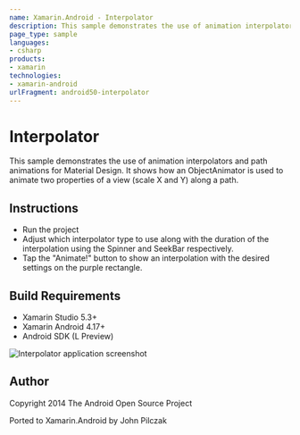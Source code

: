 ```yaml
---
name: Xamarin.Android - Interpolator
description: This sample demonstrates the use of animation interpolators and path animations for Material Design. It shows how an ObjectAnimator is used to...
page_type: sample
languages:
- csharp
products:
- xamarin
technologies:
- xamarin-android
urlFragment: android50-interpolator
---
```

# Interpolator

This sample demonstrates the use of animation interpolators and path animations for Material Design. It shows how an ObjectAnimator is used to animate two properties of a view (scale X and Y) along a path.

## Instructions

* Run the project
* Adjust which interpolator type to use along with the duration of the interpolation using the Spinner and SeekBar respectively.
* Tap the "Animate!" button to show an interpolation with the desired settings on the purple rectangle.

## Build Requirements
* Xamarin Studio 5.3+
* Xamarin Android 4.17+
* Android SDK (L Preview)

![Interpolator application screenshot](Screenshots/After.png "Interpolator application screenshot")

## Author 
Copyright 2014 The Android Open Source Project

Ported to Xamarin.Android by John Pilczak
